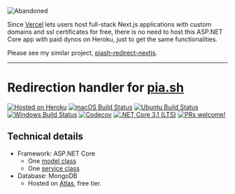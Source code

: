 ![Abandoned](https://img.shields.io/badge/Abandoned-%23ff0000.svg?&style=for-the-badge)

Since [Vercel](https://vercel.com) lets users host full-stack Next.js applications with custom domains and ssl certificates for free, there is no need to host this ASP.NET Core app with paid dynos on Heroku, just to get the same functionalities.

Please see my similar project, [piash-redirect-nextjs](https://github.com/maacpiash/piash-redirect-nextjs).

<hr/>

# Redirection handler for [pia.sh](http://pia.sh)

[![Hosted on Heroku](https://img.shields.io/badge/Website-Hosted-brightgreen?logo=heroku&style=flat-square)](http://pia.sh)
[![macOS Build Status](https://img.shields.io/github/workflow/status/maacpiash/piash-redirect/macOS?label=macOS&logo=apple&style=flat-square)](https://github.com/maacpiash/piash-redirect/actions?query=workflow%3AmacOS)
[![Ubuntu Build Status](https://img.shields.io/github/workflow/status/maacpiash/piash-redirect/Ubuntu?label=Ubuntu&logo=Ubuntu&style=flat-square)](https://github.com/maacpiash/piash-redirect/actions?query=workflow%3AUbuntu)
[![Windows Build Status](https://img.shields.io/github/workflow/status/maacpiash/piash-redirect/Windows?label=Windows&logo=Microsoft&style=flat-square)](https://github.com/maacpiash/piash-redirect/actions?query=workflow%3AWindows)
[![Codecov](https://img.shields.io/codecov/c/gh/maacpiash/piash-redirect.svg?logo=codecov&style=flat-square)](https://codecov.io/gh/maacpiash/piash-redirect)
[![.NET Core 3.1 (LTS)](https://img.shields.io/badge/Core-v3.1%20(LTS)-5C2D91.svg?logo=.net&style=flat-square)](https://dotnet.microsoft.com/download/dotnet-core/3.1)
[![PRs welcome!](https://img.shields.io/badge/PRs-Welcome-3DA639.svg?logo=github&style=flat-square)](https://github.com/maacpiash/piash-redirect/compare)

## Technical details

- Framework: ASP.NET Core
  - One [model class](src/Shortcut.cs)
  - One [service class](src/ShortcutService.cs)
- Database: MongoDB
  - Hosted on [Atlas](https://www.mongodb.com/cloud/atlas), free tier.
